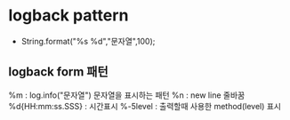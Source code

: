 # logback pattern
* String.format("%s %d","문자열",100);

## logback form 패턴
%m : log.info("문자열") 문자열을 표시하는 패턴
%n : new line 줄바꿈
%d{HH:mm:ss.SSS} : 시간표시
%-5level : 출력할때 사용한 method(level) 표시